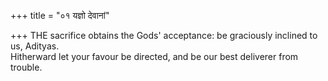 +++
title = "०१ यज्ञो देवानां"

+++
THE sacrifice obtains the Gods' acceptance: be graciously inclined to us, Adityas.  
     Hitherward let your favour be directed, and be our best deliverer from trouble.